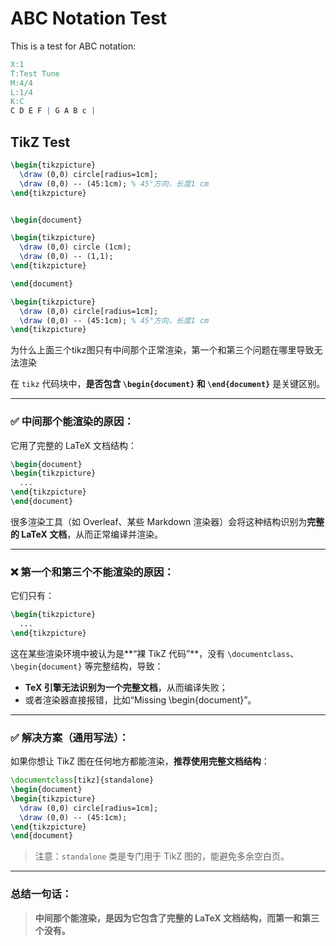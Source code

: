 # ABC Notation Test

This is a test for ABC notation:

```abc
X:1
T:Test Tune
M:4/4
L:1/4
K:C
C D E F | G A B c |
```

## TikZ Test


```tikz
\begin{tikzpicture}
  \draw (0,0) circle[radius=1cm];
  \draw (0,0) -- (45:1cm); % 45°方向，长度1 cm
\end{tikzpicture}
```


```tikz

\begin{document}

\begin{tikzpicture}
  \draw (0,0) circle (1cm);
  \draw (0,0) -- (1,1);
\end{tikzpicture}

\end{document}
```



```tikz
\begin{tikzpicture}
  \draw (0,0) circle[radius=1cm];
  \draw (0,0) -- (45:1cm); % 45°方向，长度1 cm
\end{tikzpicture}
```


为什么上面三个tikz图只有中间那个正常渲染，第一个和第三个问题在哪里导致无法渲染

在 `tikz` 代码块中，**是否包含 `\begin{document}` 和 `\end{document}`** 是关键区别。

---

### ✅ **中间那个能渲染的原因：**
它用了完整的 LaTeX 文档结构：

```latex
\begin{document}
\begin{tikzpicture}
  ...
\end{tikzpicture}
\end{document}
```

很多渲染工具（如 Overleaf、某些 Markdown 渲染器）会将这种结构识别为**完整的 LaTeX 文档**，从而正常编译并渲染。

---

### ❌ **第一个和第三个不能渲染的原因：**
它们只有：

```latex
\begin{tikzpicture}
  ...
\end{tikzpicture}
```

这在某些渲染环境中被认为是**“裸 TikZ 代码”**，没有 `\documentclass`、`\begin{document}` 等完整结构，导致：

- **TeX 引擎无法识别为一个完整文档**，从而编译失败；
- 或者渲染器直接报错，比如“Missing \begin{document}”。

---

### ✅ 解决方案（通用写法）：
如果你想让 TikZ 图在任何地方都能渲染，**推荐使用完整文档结构**：

```tikz
\documentclass[tikz]{standalone}
\begin{document}
\begin{tikzpicture}
  \draw (0,0) circle[radius=1cm];
  \draw (0,0) -- (45:1cm);
\end{tikzpicture}
\end{document}
```

> 注意：`standalone` 类是专门用于 TikZ 图的，能避免多余空白页。

---

### 总结一句话：
> **中间那个能渲染，是因为它包含了完整的 LaTeX 文档结构，而第一和第三个没有。**